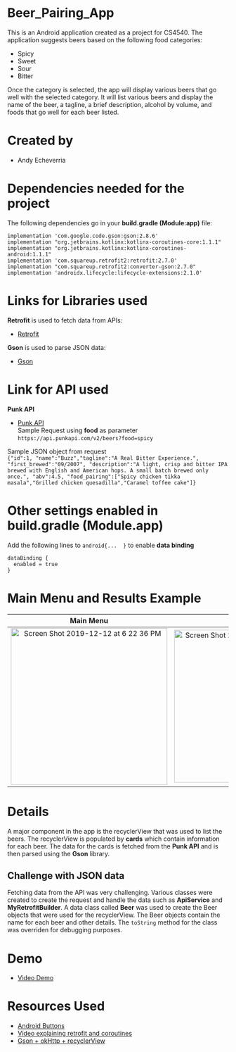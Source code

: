 # Beer_Pairing_App
This is an Android application created as a project for CS4540. The application suggests beers based on the following food categories:  
- Spicy
- Sweet
- Sour
- Bitter

Once the category is selected, the app will display various beers that go well with the selected category. It will list various beers and display the name of the beer, a tagline, a brief description, alcohol by volume, and foods that go well for each beer listed. 

# Created by
- Andy Echeverria

# Dependencies needed for the project
The following dependencies go in your **build.gradle (Module:app)** file:  

`implementation 'com.google.code.gson:gson:2.8.6'`  
`implementation "org.jetbrains.kotlinx:kotlinx-coroutines-core:1.1.1"`  
`implementation "org.jetbrains.kotlinx:kotlinx-coroutines-android:1.1.1"`  
`implementation 'com.squareup.retrofit2:retrofit:2.7.0'`  
`implementation "com.squareup.retrofit2:converter-gson:2.7.0"`  
`implementation 'androidx.lifecycle:lifecycle-extensions:2.1.0'`  

# Links for Libraries used
**Retrofit** is used to fetch data from APIs:  
- [Retrofit](https://square.github.io/retrofit/)

**Gson** is used to parse JSON data:  
- [Gson](https://guides.codepath.com/android/leveraging-the-gson-library)  

# Link for API used  
**Punk API**  
- [Punk API](https://punkapi.com/documentation/v2)  
Sample Request using **food** as parameter  
`https://api.punkapi.com/v2/beers?food=spicy`

Sample JSON object from request  
`{"id":1,
"name":"Buzz","tagline":"A Real Bitter Experience.",
"first_brewed":"09/2007",
"description":"A light, crisp and bitter IPA brewed with English and American hops. A small batch brewed only once.",
"abv":4.5,
"food_pairing":["Spicy chicken tikka masala","Grilled chicken quesadilla","Caramel toffee cake"]}`


# Other settings enabled in build.gradle (Module.app)
Add the following lines to `android{...  }` to enable **data binding**  
```
dataBinding {  
  enabled = true  
}  
```
# Main Menu and Results Example

Main Menu                  |  Result 
:-------------------------:|:-------------------------:
<img width="356" alt="Screen Shot 2019-12-12 at 6 22 36 PM" src="https://user-images.githubusercontent.com/43188828/70767615-d51aa280-1d16-11ea-8ca5-2d904346b801.png">  |  <img width="347" alt="Screen Shot 2019-12-12 at 6 23 04 PM" src="https://user-images.githubusercontent.com/43188828/70767806-773a8a80-1d17-11ea-8744-d8117d667d22.png">  

# Details
A major component in the app is the recyclerView that was used to list the beers. The recyclerView is populated by **cards** which contain information for each beer. The data for the cards is fetched from the **Punk API** and is then parsed using the **Gson** library.

## Challenge with JSON data
Fetching data from the API was very challenging. Various classes were created to create the request and handle the data such as **ApiService** and **MyRetrofitBuilder**. A data class called **Beer** was used to create the Beer objects that were used for the recyclerView. The Beer objects contain the name for each beer and other details. The `toString` method for the class was overriden for debugging purposes.

# Demo
- [Video Demo](https://youtu.be/MwbA9oJNOgE)

# Resources Used  
- [Android Buttons](https://angrytools.com/android/button/)
- [Video explaining retrofit and coroutines](https://www.youtube.com/watch?v=PQvtdjhQEvw&t=10s)
- [Gson + okHttp + recyclerView](https://www.youtube.com/watch?v=53BsyxwSBJk&t=1087s)
